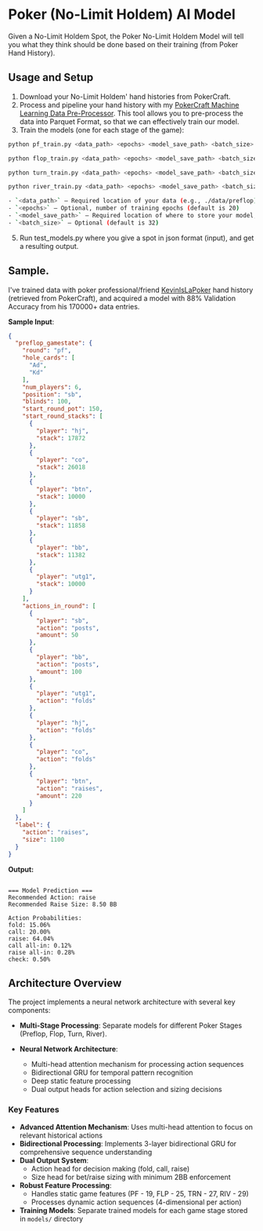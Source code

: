 # Poker (No-Limit Holdem) AI Model

Given a No-Limit Holdem Spot, the Poker No-Limit Holdem Model will tell you what they think should be done based on their training (from Poker Hand History).

## Usage and Setup
1. Download your No-Limit Holdem' hand histories from PokerCraft.
2. Process and pipeline your hand history with my [PokerCraft Machine Learning Data Pre-Processor](https://github.com/stnlywng/Poker-ML-Data-Preprocessor). This tool allows you to pre-process the data into Parquet Format, so that we can effectively train our model.
3. Train the models (one for each stage of the game):
  ```bash
  python pf_train.py <data_path> <epochs> <model_save_path> <batch_size>
  
  python flop_train.py <data_path> <epochs> <model_save_path> <batch_size>
  
  python turn_train.py <data_path> <epochs> <model_save_path> <batch_size>
  
  python river_train.py <data_path> <epochs> <model_save_path> <batch_size>
  
- `<data_path>` — Required location of your data (e.g., ./data/preflop)
- `<epochs>` — Optional, number of training epochs (default is 20)
- `<model_save_path>` — Required location of where to store your model, make sure location exists beforehand (e.g., ./models) 
- `<batch_size>` — Optional (default is 32) 
  ```
5. Run test_models.py where you give a spot in json format (input), and get a resulting output.

## Sample.

I've trained data with poker professional/friend [KevinIsLaPoker](https://www.youtube.com/@%E5%87%AF%E6%96%87%E7%9A%84%E6%89%91%E5%85%8B%E4%B9%8B%E8%B7%AF) hand history (retrieved from PokerCraft), and acquired a model with 88% Validation Accuracy from his 170000+ data entries. 

**Sample Input**:
```json
{
  "preflop_gamestate": {
    "round": "pf",
    "hole_cards": [
      "Ad",
      "Kd"
    ],
    "num_players": 6,
    "position": "sb",
    "blinds": 100,
    "start_round_pot": 150,
    "start_round_stacks": [
      {
        "player": "hj",
        "stack": 17872
      },
      {
        "player": "co",
        "stack": 26018
      },
      {
        "player": "btn",
        "stack": 10000
      },
      {
        "player": "sb",
        "stack": 11858
      },
      {
        "player": "bb",
        "stack": 11382
      },
      {
        "player": "utg1",
        "stack": 10000
      }
    ],
    "actions_in_round": [
      {
        "player": "sb",
        "action": "posts",
        "amount": 50
      },
      {
        "player": "bb",
        "action": "posts",
        "amount": 100
      },
      {
        "player": "utg1",
        "action": "folds"
      },
      {
        "player": "hj",
        "action": "folds"
      },
      {
        "player": "co",
        "action": "folds"
      },
      {
        "player": "btn",
        "action": "raises",
        "amount": 220
      }
    ]
  },
  "label": {
    "action": "raises",
    "size": 1100
  }
}
```
**Output:**
```text

=== Model Prediction ===
Recommended Action: raise
Recommended Raise Size: 8.50 BB

Action Probabilities:
fold: 15.06%
call: 20.00%
raise: 64.04%
call all-in: 0.12%
raise all-in: 0.28%
check: 0.50%
```

## Architecture Overview

The project implements a neural network architecture with several key components:

- **Multi-Stage Processing**: Separate models for different Poker Stages (Preflop, Flop, Turn, River).

- **Neural Network Architecture**:
  - Multi-head attention mechanism for processing action sequences
  - Bidirectional GRU for temporal pattern recognition
  - Deep static feature processing
  - Dual output heads for action selection and sizing decisions

### Key Features

- **Advanced Attention Mechanism**: Uses multi-head attention to focus on relevant historical actions
- **Bidirectional Processing**: Implements 3-layer bidirectional GRU for comprehensive sequence understanding
- **Dual Output System**:
  - Action head for decision making (fold, call, raise)
  - Size head for bet/raise sizing with minimum 2BB enforcement
- **Robust Feature Processing**:
  - Handles static game features (PF - 19, FLP - 25, TRN - 27, RIV - 29)
  - Processes dynamic action sequences (4-dimensional per action)
- **Training Models**: Separate trained models for each game stage stored in `models/` directory


